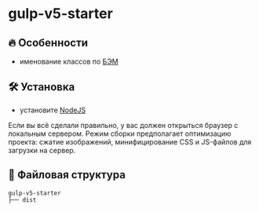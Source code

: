 # gulp-v5-starter

## :fire: Особенности
* именование классов по [БЭМ](https://ru.bem.info/)

## :hammer_and_wrench: Установка
* установите [NodeJS](https://nodejs.org/en/)

Если вы всё сделали правильно, у вас должен открыться браузер с локальным сервером.
Режим сборки предполагает оптимизацию проекта: сжатие изображений, минифицирование CSS и JS-файлов для загрузки на сервер.

## :open_file_folder: Файловая структура

```
gulp-v5-starter
├── dist
```
 
